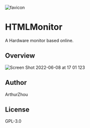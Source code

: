 ![favicon](https://user-images.githubusercontent.com/89689293/172577450-01a012e8-a9de-4cac-b7a1-bb64f7a8af8e.png)
# HTMLMonitor
A Hardware monitor based online.

## Overview
![Screen Shot 2022-06-08 at 17 01 12](https://user-images.githubusercontent.com/89689293/172576803-a4bde789-647d-424f-ad4b-4140612a9cd4.png)3

## Author
ArthurZhou

## License
GPL-3.0
